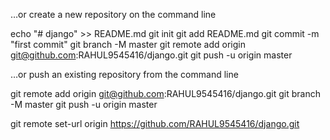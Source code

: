 …or create a new repository on the command line

echo "# django" >> README.md
git init
git add README.md
git commit -m "first commit"
git branch -M master
git remote add origin git@github.com:RAHUL9545416/django.git
git push -u origin master
                

…or push an existing repository from the command line

git remote add origin git@github.com:RAHUL9545416/django.git
git branch -M master
git push -u origin master


 git remote set-url origin https://github.com/RAHUL9545416/django.git
